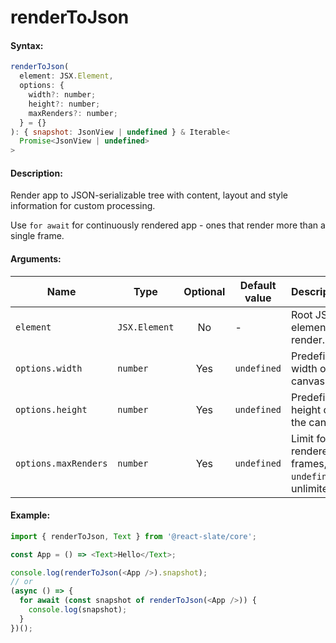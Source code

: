 # renderToJson

#### Syntax:

```js
renderToJson(
  element: JSX.Element,
  options: {
    width?: number;
    height?: number;
    maxRenders?: number;
  } = {}
): { snapshot: JsonView | undefined } & Iterable<
  Promise<JsonView | undefined>
>
```

#### Description:

Render app to JSON-serializable tree with content, layout and style information for custom processing.

Use `for await` for continuously rendered app - ones that render more than a single frame.

#### Arguments:

| Name                 | Type          | Optional | Default value | Description                                          |
| -------------------- | ------------- | :------: | ------------- | ---------------------------------------------------- |
| `element`            | `JSX.Element` |    No    | -             | Root JSX element to render.                          |
| `options.width`      | `number`      |   Yes    | `undefined`   | Predefined width of the canvas.                      |
| `options.height`     | `number`      |   Yes    | `undefined`   | Predefined height of the canvas.                     |
| `options.maxRenders` | `number`      |   Yes    | `undefined`   | Limit for rendered frames, `undefined` is unlimited. |

#### Example:

```js
import { renderToJson, Text } from '@react-slate/core';

const App = () => <Text>Hello</Text>;

console.log(renderToJson(<App />).snapshot);
// or
(async () => {
  for await (const snapshot of renderToJson(<App />)) {
    console.log(snapshot);
  }
})();
```
